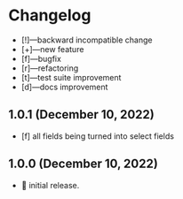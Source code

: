 # Changelog

-   [!]—backward incompatible change
-   [+]—new feature
-   [f]—bugfix
-   [r]—refactoring
-   [t]—test suite improvement
-   [d]—docs improvement

## 1.0.1 (December 10, 2022)
- [f] all fields being turned into select fields
## 1.0.0 (December 10, 2022)
-   🎉 initial release.